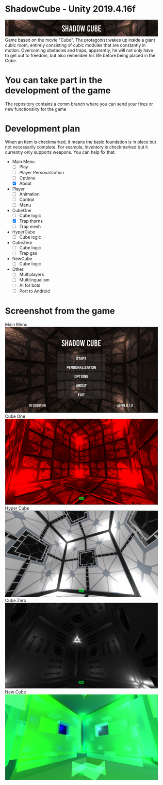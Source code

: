 # ShadowCube - Unity 2019.4.16f
![GitHub Logo](/ScreenShots/logo.png)
Game based on the movie "Cube". The protagonist wakes up inside a giant cubic room, entirely consisting of cubic modules that are constantly in motion. Overcoming obstacles and traps, apparently, he will not only have to get out to freedom, but also remember his life before being placed in the Cube.

# You can take part in the development of the game
The repository contains a comm branch where you can send your fixes or new functionality for the game

# Development plan
When an item is checkmarked, it means the basic foundation is in place but not necessarily complete. For example, Inventory is checkmarked but it currently only supports weapons. You can help fix that.
* Main Menu
  - [ ] Play
  - [ ] Player Personalization
  - [ ] Options
  - [x] About
* Player
  - [ ] Animation
  - [ ] Control
  - [ ] Menu 
* CubeOne
  - [ ] Cube logic
  - [x] Trap thorns
  - [ ] Trap mesh
* HyperCube
  - [ ] Cube logic
* CubeZero
  - [ ] Cube logic
  - [ ] Trap gas 
* NewCube
  - [ ] Cube logic
* Other
  - [ ] Multiplayers 
  - [ ] Multilingualism
  - [ ] AI for bots
  - [ ] Port to Android

# Screenshot from the game
Main Menu
![GitHub Logo](/ScreenShots/screenshot0.png)
Cube One
![GitHub Logo](/ScreenShots/screenshot1.png)
Hyper Cube
![GitHub Logo](/ScreenShots/screenshot2.png)
Cube Zero
![GitHub Logo](/ScreenShots/screenshot3.png)
New Cube
![GitHub Logo](/ScreenShots/screenshot4.png)
